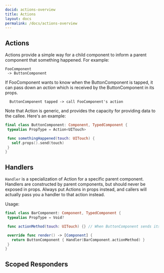 ```yaml
---
docid: actions-overview
title: Actions
layout: docs
permalink: /docs/actions-overview
---
```


## Actions

Actions provide a simple way for a child component to inform a parent component that something happened. For example:

```
FooComponent
 -> ButtonComponent
```

If FooComponent wants to know when the ButtonComponent is tapped, it can pass down an *action* which is received by the ButtonComponent in its props.

```
  ButtonComponent tapped -> call FooComponent's action
```

Note that Action is generic, and provides the capacity for providing data to the callee. Here's an example:

```swift
final class ButtonComponent: Component, TypedComponent {
 typealias PropType = Action<UITouch>

 func somethingHappened(touch: UITouch) {
   self.props().send(touch)
 }
}
```

## Handlers

`Handler` is a specialization of Action for a specific parent component. Handlers are constructed by parent components, but should never be exposed in props. Always put Actions in props instead, and callers will actually pass you a handler to that action instead.

Usage:

```swift
final class BarComponent: Component, TypedComponent {
 typealias PropType = Void?

 func actionMethod(touch: UITouch) {} // When ButtonComponent sends its action, this method will be invoked

 override func render() -> [Component] {
   return ButtonComponent { Handler(BarComponent.actionMethod) }
 }
}
```

## Scoped Responders
